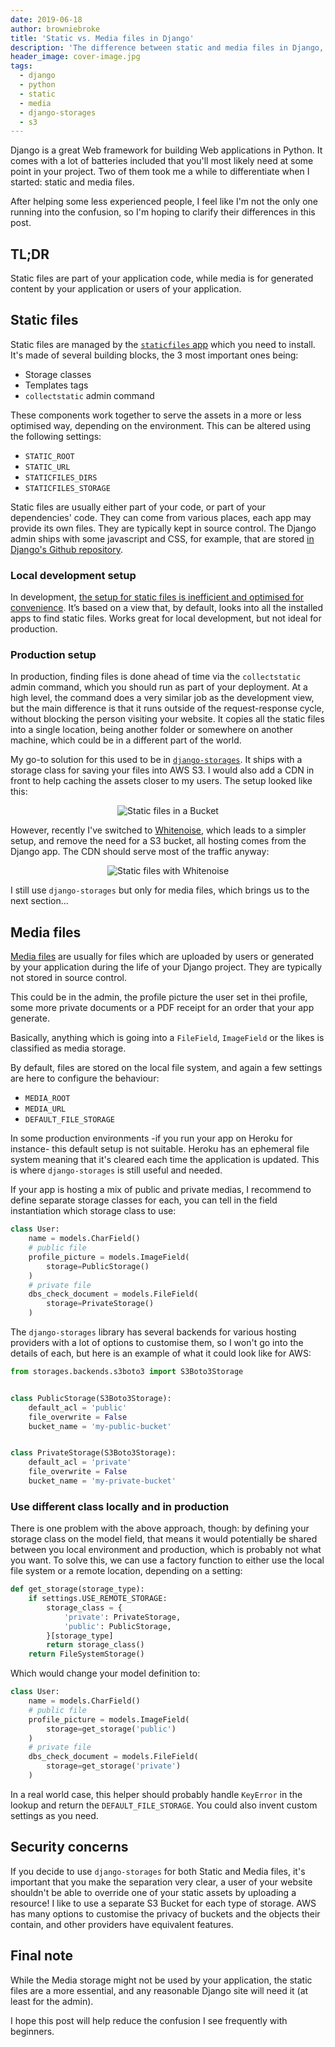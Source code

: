 ```yaml
---
date: 2019-06-18
author: browniebroke
title: 'Static vs. Media files in Django'
description: 'The difference between static and media files in Django, which are often confused by beginners.'
header_image: cover-image.jpg
tags:
  - django
  - python
  - static
  - media
  - django-storages
  - s3
---
```


Django is a great Web framework for building Web applications in Python. It comes with a lot of batteries included that you'll most likely need at some point in your project. Two of them took me a while to differentiate when I started: static and media files.

After helping some less experienced people, I feel like I'm not the only one running into the confusion, so I'm hoping to clarify their differences in this post.

## TL;DR

Static files are part of your application code, while media is for generated content by your application or users of your application.

## Static files

Static files are managed by the [`staticfiles` app](https://docs.djangoproject.com/en/stable/ref/contrib/staticfiles/) which you need to install. It's made of several building blocks, the 3 most important ones being:

- Storage classes
- Templates tags
- `collectstatic` admin command

These components work together to serve the assets in a more or less optimised way, depending on the environment. This can be altered using the following settings:

- `STATIC_ROOT`
- `STATIC_URL`
- `STATICFILES_DIRS`
- `STATICFILES_STORAGE`

Static files are usually either part of your code, or part of your dependencies' code. They can come from various places, each app may provide its own files. They are typically kept in source control. The Django admin ships with some javascript and CSS, for example, that are stored [in Django's Github repository](https://github.com/django/django/tree/master/django/contrib/admin/static/admin).

### Local development setup

In development, [the setup for static files is inefficient and optimised for convenience](https://docs.djangoproject.com/en/stable/ref/contrib/staticfiles/#static-file-development-view). It’s based on a view that, by default, looks into all the installed apps to find static files. Works great for local development, but not ideal for production.

### Production setup

In production, finding files is done ahead of time via the `collectstatic` admin command, which you should run as part of your deployment. At a high level, the command does a very similar job as the development view, but the main difference is that it runs outside of the request-response cycle, without blocking the person visiting your website. It copies all the static files into a single location, being another folder or somewhere on another machine, which could be in a different part of the world.

My go-to solution for this used to be in [`django-storages`](https://pypi.org/project/django-storages/). It ships with a storage class for saving your files into AWS S3. I would also add a CDN in front to help caching the assets closer to my users. The setup looked like this:

<p style="text-align: center;">
  <img src="with-bucket.jpg" alt="Static files in a Bucket" />
</p>

However, recently I've switched to [Whitenoise](https://pypi.org/project/whitenoise/), which leads to a simpler setup, and remove the need for a S3 bucket, all hosting comes from the Django app. The CDN should serve most of the traffic anyway:

<p style="text-align: center;">
  <img src="with-whitenoise.jpg" alt="Static files with Whitenoise" />
</p>

I still use `django-storages` but only for media files, which brings us to the next section...

## Media files

[Media files](https://docs.djangoproject.com/en/stable/topics/files/) are usually for files which are uploaded by users or generated by your application during the life of your Django project. They are typically not stored in source control.

This could be in the admin, the profile picture the user set in thei profile, some more private documents or a PDF receipt for an order that your app generate.

Basically, anything which is going into a `FileField`, `ImageField` or the likes is classified as media storage.

By default, files are stored on the local file system, and again a few settings are here to configure the behaviour:

- `MEDIA_ROOT`
- `MEDIA_URL`
- `DEFAULT_FILE_STORAGE`

In some production environments -if you run your app on Heroku for instance- this default setup is not suitable. Heroku has an ephemeral file system meaning that it's cleared each time the application is updated. This is where `django-storages` is still useful and needed.

If your app is hosting a mix of public and private medias, I recommend to define separate storage classes for each, you can tell in the field instantiation which storage class to use:

```python
class User:
    name = models.CharField()
    # public file
    profile_picture = models.ImageField(
        storage=PublicStorage()
    )
    # private file
    dbs_check_document = models.FileField(
        storage=PrivateStorage()
    )
```

The `django-storages` library has several backends for various hosting providers with a lot of options to customise them, so I won't go into the details of each, but here is an example of what it could look like for AWS:

```python
from storages.backends.s3boto3 import S3Boto3Storage


class PublicStorage(S3Boto3Storage):
    default_acl = 'public'
    file_overwrite = False
    bucket_name = 'my-public-bucket'


class PrivateStorage(S3Boto3Storage):
    default_acl = 'private'
    file_overwrite = False
    bucket_name = 'my-private-bucket'
```

### Use different class locally and in production

There is one problem with the above approach, though: by defining your storage class on the model field, that means it would potentially be shared between you local environment and production, which is probably not what you want. To solve this, we can use a factory function to either use the local file system or a remote location, depending on a setting:

```python
def get_storage(storage_type):
    if settings.USE_REMOTE_STORAGE:
        storage_class = {
            'private': PrivateStorage,
            'public': PublicStorage,
        }[storage_type]
        return storage_class()
    return FileSystemStorage()
```

Which would change your model definition to:

```python
class User:
    name = models.CharField()
    # public file
    profile_picture = models.ImageField(
        storage=get_storage('public')
    )
    # private file
    dbs_check_document = models.FileField(
        storage=get_storage('private')
    )
```

In a real world case, this helper should probably handle `KeyError` in the lookup and return the `DEFAULT_FILE_STORAGE`. You could also invent custom settings as you need.

## Security concerns

If you decide to use `django-storages` for both Static and Media files, it's important that you make the separation very clear, a user of your website shouldn't be able to override one of your static assets by uploading a resource! I like to use a separate S3 Bucket for each type of storage. AWS has many options to customise the privacy of buckets and the objects their contain, and other providers have equivalent features.

## Final note

While the Media storage might not be used by your application, the static files are a more essential, and any reasonable Django site will need it (at least for the admin).

I hope this post will help reduce the confusion I see frequently with beginners.
